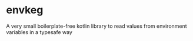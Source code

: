 # envkeg
A very small boilerplate-free kotlin library to read values from environment variables in a typesafe way
